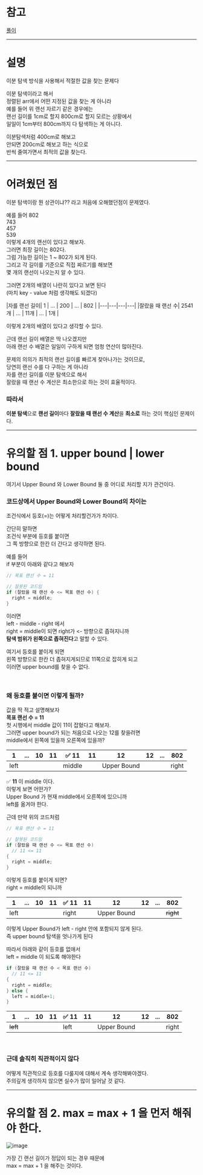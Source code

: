 # 참고
[풀이](https://st-lab.tistory.com/269)  

---

# 설명  

이분 탐색 방식을 사용해서 적절한 값을 찾는 문제다  
  
이분 탐색이라고 해서  
정렬된 arr에서 어떤 지정된 값을 찾는 게 아니라  
예를 들어 위 랜선 자르기 같은 경우에는  
랜선 길이를 1cm로 할지 800cm로 할지 모르는 상황에서  
일일이 1cm부터 800cm까지 다 탐색하는 게 아니다.  
  
이분탐색처럼 400cm로 해보고  
안되면 200cm로 해보고 하는 식으로  
반씩 줄여가면서 최적의 값을 찾는다.  
  
---

# 어려웠던 점  
이분 탐색이랑 뭔 상관이냐?? 라고 처음에 오해했던점이 문제였다.  
  
예를 들어 
802    
743    
457  
539  
이렇게 4개의 랜선이 있다고 해보자.  
그러면 최장 길이는 802다.  
그럼 가능한 길이는 1 ~ 802가 되게 된다.  
그리고 각 길이를 기준으로 직접 짜르기를 해보면  
몇 개의 랜선이 나오는지 알 수 있다.  

그러면 2개의 배열이 나란히 있다고 보면 된다  
(마치 key - value 처럼 생각해도 되겠다)    
  
|자를 랜선 길이| 1 | ... | 200 | ... | 802 | 
|---|---|---|---|
|잘랐을 때 랜선 수| 2541개 | ... | 11개 | ... | 1개 |
  
이렇게 2개의 배열이 있다고 생각할 수 있다.  
  
근데 랜선 길이 배열은 딱 나오겠지만   
아래 랜선 수 배열은 일일이 구하게 되면 엄청 연산이 많아진다.  
  
문제의 의의가 최적의 랜선 길이를 빠르게 찾아나가는 것이므로,  
당연히 랜선 수를 다 구하는 게 아니라  
자를 랜선 길이를 이분 탐색으로 해서  
잘랐을 때 랜선 수 계산은 최소한으로 하는 것이 효율적이다.  
  
### 따라서 
**이분 탐색**으로 **랜선 길이**마다 **잘랐을 때 랜선 수 계산**을 **최소로** 하는 것이 핵심인 문제이다.   

---

# 유의할 점 1. upper bound | lower bound

여기서 Upper Bound 와 Lower Bound 둘 중 어디로 처리할 지가 관건이다.    
  
### 코드상에서 Upper Bound와 Lower Bound의 차이는  
조건식에서 등호(=)는 어떻게 처리할건가가 차이다.  
  
간단히 말하면  
조건식 부분에 등호를 붙이면  
그 쪽 방향으로 한칸 더 간다고 생각하면 된다.  
  
예를 들어   
if 부분이 아래와 같다고 해보자   
```java
// 목표 랜선 수 = 11

// 잘못된 코드임
if (잘랐을 때 랜선 수 <= 목표 랜선 수) {
  right = middle;
}
```
이러면    
left - middle - right 에서  
right = middle이 되면 right가 \<- 방향으로 좁혀지니까  
**탐색 범위가 왼쪽으로 좁혀진다**고 말할 수 있다.  
  
여기서 등호를 붙이게 되면  
왼쪽 방향으로 한칸 더 좁혀지게되므로 11쪽으로 잡히게 되고  
이러면 upper bound를 찾을 수 없다.  
  
<br>  
  
### 왜 등호를 붙이면 이렇게 될까?  
값을 딱 적고 설명해보자  
**목표 랜선 수 = 11**  
첫 시행에서 middle 값이 11이 잡혔다고 해보자.  
그러면 upper bound가 되는 처음으로 나오는 12를 찾을려면  
middle에서 왼쪽에 있을까 오른쪽에 있을까?  

| 1 | ... | 10 | 11 | ✅ **11** | 11 | 12 | 12 | ... |  802 |
|---|---|---|---|---|---|---|---|---|---|   
|left| | | | middle | | Upper Bound | | |right|  
  
✅ **11** 이 middle 이다.  
이렇게 보면 어떤가?  
Upper Bound 가 현재 middle에서 오른쪽에 있으니까  
left를 옮겨야 한다.  
  
근데 만약 위의 코드처럼   
```java
// 목표 랜선 수 = 11

// 잘못된 코드임
if (잘랐을 때 랜선 수 <= 목표 랜선 수) 
  // 11 <= 11 
{
  right = middle;
}
```
이렇게 등호를 붙이게 되면?  
right = middle이 되니까  
  
| 1 | ... | 10 | 11 | ✅ **11** | 11 | 12 | 12 | ... |  802 |
|---|---|---|---|---|---|---|---|---|---|   
|left| | | | right | | Upper Bound | | | ~~right~~ |  
  
이렇게 Upper Bound가 left - right 안에 포함되지 않게 된다.  
즉 upper bound 탐색을 엇나가게 된다  
  
따라서 아래와 같이 등호를 없애서   
left = middle 이 되도록 해야한다  

```java
if (잘랐을 때 랜선 수 < 목표 랜선 수) 
  // 11 <= 11 
{
  right = middle;
} else {
  left = middle+1;
}
```
| 1 | ... | 10 | 11 | ✅ **11** | 11 | 12 | 12 | ... |  802 |
|---|---|---|---|---|---|---|---|---|---|   
|~~left~~| | | | left | | Upper Bound | | |right|  
  
<br>  
  
### 근데 솔직히 직관적이지 않다  
어떻게 직관적으로 등호를 다룰지에 대해서 계속 생각해봐야겠다.  
주의깊게 생각하지 않으면 실수가 많이 일어날 것 같다.  
    
---

# 유의할 점 2. max = max + 1 을 먼저 해줘야 한다.  
  
![image](https://user-images.githubusercontent.com/101965836/188117561-4dc0d83d-2fe7-44b8-a9cd-7dec9bb6f6ee.png)
  
가장 긴 랜선 길이가 정답이 되는 경우 때문에  
max = max + 1 을 해주는 것이다.  
